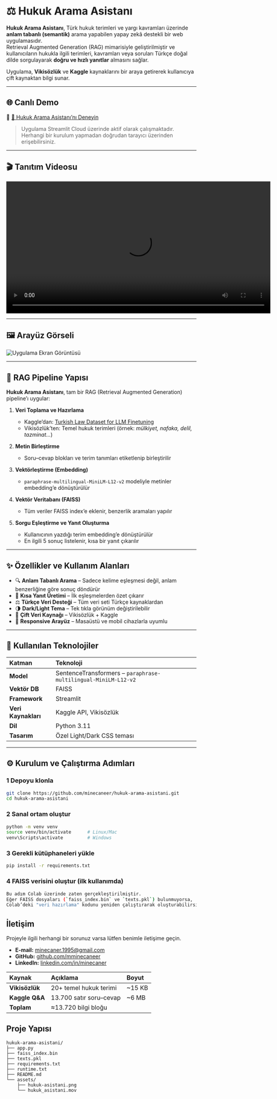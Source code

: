 # ⚖️ Hukuk Arama Asistanı

**Hukuk Arama Asistanı**, Türk hukuk terimleri ve yargı kavramları üzerinde **anlam tabanlı (semantik)** arama yapabilen yapay zekâ destekli bir web uygulamasıdır.  
Retrieval Augmented Generation (RAG) mimarisiyle geliştirilmiştir ve kullanıcıların hukukla ilgili terimleri, kavramları veya soruları Türkçe doğal dilde sorgulayarak **doğru ve hızlı yanıtlar** almasını sağlar.  

Uygulama, **Vikisözlük** ve **Kaggle** kaynaklarını bir araya getirerek kullanıcıya çift kaynaktan bilgi sunar.

---

## 🌐 Canlı Demo
🎯 [🔗 Hukuk Arama Asistanı’nı Deneyin](https://hukuk-arama-asistani-2kguurbd6rnc8mgzpwjrhw.streamlit.app/)

> Uygulama Streamlit Cloud üzerinde aktif olarak çalışmaktadır.  
> Herhangi bir kurulum yapmadan doğrudan tarayıcı üzerinden erişebilirsiniz.

---

## 🎬 Tanıtım Videosu
<video src="https://github.com/minecaneer/hukuk-arama-asistani/raw/main/assets/hukuk_asistani.mov" controls width="700"></video>

---

## 🖼️ Arayüz Görseli
![Uygulama Ekran Görüntüsü](assets/hukuk-asistani.png)

---

## 🧠 RAG Pipeline Yapısı

**Hukuk Arama Asistanı**, tam bir RAG (Retrieval Augmented Generation) pipeline’ı uygular:

1. **Veri Toplama ve Hazırlama**  
   - Kaggle’dan: [Turkish Law Dataset for LLM Finetuning](https://www.kaggle.com/datasets/batuhankalem/turkish-law-dataset-for-llm-finetuning)  
   - Vikisözlük’ten: Temel hukuk terimleri (örnek: *mülkiyet, nafaka, delil, tazminat...*)

2. **Metin Birleştirme**  
   - Soru–cevap blokları ve terim tanımları etiketlenip birleştirilir  

3. **Vektörleştirme (Embedding)**  
   - `paraphrase-multilingual-MiniLM-L12-v2` modeliyle metinler embedding’e dönüştürülür  

4. **Vektör Veritabanı (FAISS)**  
   - Tüm veriler FAISS index’e eklenir, benzerlik aramaları yapılır  

5. **Sorgu Eşleştirme ve Yanıt Oluşturma**  
   - Kullanıcının yazdığı terim embedding’e dönüştürülür  
   - En ilgili 5 sonuç listelenir, kısa bir yanıt çıkarılır  

---

## ✨ Özellikler ve Kullanım Alanları

- 🔍 **Anlam Tabanlı Arama** – Sadece kelime eşleşmesi değil, anlam benzerliğine göre sonuç döndürür  
- 🧠 **Kısa Yanıt Üretimi** – İlk eşleşmelerden özet çıkarır  
- ⚖️ **Türkçe Veri Desteği** – Tüm veri seti Türkçe kaynaklardan  
- 🌗 **Dark/Light Tema** – Tek tıkla görünüm değiştirilebilir  
- 🧩 **Çift Veri Kaynağı** – Vikisözlük + Kaggle  
- 📱 **Responsive Arayüz** – Masaüstü ve mobil cihazlarla uyumlu  

---

## 🧰 Kullanılan Teknolojiler

| Katman | Teknoloji |
|:--|:--|
| **Model** | SentenceTransformers – `paraphrase-multilingual-MiniLM-L12-v2` |
| **Vektör DB** | FAISS |
| **Framework** | Streamlit |
| **Veri Kaynakları** | Kaggle API, Vikisözlük |
| **Dil** | Python 3.11 |
| **Tasarım** | Özel Light/Dark CSS teması |

---

## ⚙️ Kurulum ve Çalıştırma Adımları

### 1️ **Depoyu klonla**
```bash
git clone https://github.com/minecaneer/hukuk-arama-asistani.git
cd hukuk-arama-asistani

```

### 2️  **Sanal ortam oluştur**
```bash
python -m venv venv
source venv/bin/activate      # Linux/Mac
venv\Scripts\activate         # Windows
```


### 3 **Gerekli kütüphaneleri yükle**
```bash
pip install -r requirements.txt
```

### 4️ **FAISS verisini oluştur (ilk kullanımda)**
```bash
Bu adım Colab üzerinde zaten gerçekleştirilmiştir.  
Eğer FAISS dosyaları (`faiss_index.bin` ve `texts.pkl`) bulunmuyorsa,  
Colab’deki "veri hazırlama" kodunu yeniden çalıştırarak oluşturabilirsiniz.
```


## İletişim

Projeyle ilgili herhangi bir sorunuz varsa lütfen benimle iletişime geçin.

- **E-mail:** [minecaner.1995@gmail.com](mailto:minecaner.1995@gmail.com)
- **GitHub:** [github.com/mminecaneer](https://github.com/minecaneer)
- **LinkedIn:** [linkedin.com/in/minecaner](https://linkedin.com/in/minecaner)


| Kaynak         | Açıklama                | Boyut  |
| :------------- | :---------------------- | :----- |
| **Vikisözlük** | 20+ temel hukuk terimi  | ~15 KB |
| **Kaggle Q&A** | 13.700 satır soru–cevap | ~6 MB  |
| **Toplam**     | ≈13.720 bilgi bloğu     |        |



## Proje Yapısı

```
hukuk-arama-asistani/
├── app.py                  
├── faiss_index.bin         
├── texts.pkl               
├── requirements.txt        
├── runtime.txt             
├── README.md               
└── assets/
    ├── hukuk-asistani.png  
    └── hukuk_asistani.mov
```


